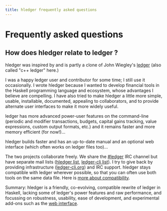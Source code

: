 ```yaml
---
title: hledger frequently asked questions
---
```


# Frequently asked questions

## How does hledger relate to ledger ?

hledger was inspired by and is partly a clone of John Wiegley's
[ledger](http://ledger-cli.org) (also called "c++ ledger" here.) 

I was a happy ledger user and contributor for some time; I still use it
occasionally. I wrote hledger because I wanted to develop financial tools
in the Haskell programming language and ecosystem, whose advantages I
believe are compelling. I have also tried to make hledger a little more
simple, usable, installable, documented, appealing to collaborators, and
to provide alternate user interfaces to make it more widely useful.

ledger has more advanced power-user features on the command-line
(periodic and modifier transactions, budgets, capital gains tracking,
value expressions, custom output formats, etc.) and it remains faster
and more memory efficient (for now!)...

hledger builds faster and has an up-to-date manual and an optional web
interface (which often works on ledger files too)...

The two projects collaborate freely.  We share the
[#ledger](irc://irc.freenode.net/#ledger) IRC channel but have
separate mail lists
([hledger list](http://groups.google.com/group/hledger/),
[ledger-cli list](http://groups.google.com/group/ledger-cli/)).  I try
to give back by providing infrastructure
([ledger-cli.org](http://ledger-cli.org)) and IRC support.
hledger stays compatible with ledger wherever possible, so that you
can often use both tools on the same data file. Here is
[more about compatibility](#compatibility-with-c-ledger).

Summary: hledger is a friendly, co-evolving, compatible rewrite of ledger
in Haskell, lacking some of ledger's power features and raw performance,
and focussing on robustness, usability, ease of development, and
experimental add-ons such as the [web interface](#web).
